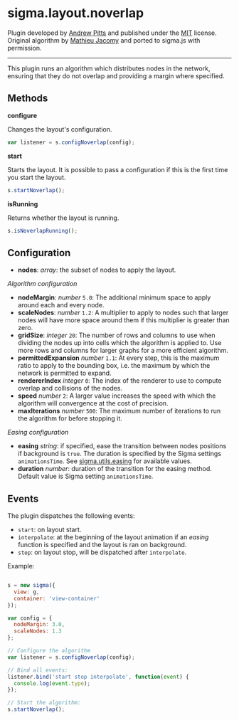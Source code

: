 sigma.layout.noverlap
========================

Plugin developed by [Andrew Pitts](https://github.com/apitts) and published under the [MIT](LICENSE) license. Original algorithm by [Mathieu Jacomy](https://github.com/jacomyma) and ported to sigma.js with permission.

---

This plugin runs an algorithm which distributes nodes in the network, ensuring that they do not overlap and providing a margin where specified.

## Methods

**configure**

Changes the layout's configuration.

```js
var listener = s.configNoverlap(config);
```

**start**

Starts the layout. It is possible to pass a configuration if this is the first time you start the layout.

```js
s.startNoverlap();
```

**isRunning**

Returns whether the layout is running.

```js
s.isNoverlapRunning();
```

## Configuration

* **nodes**: *array*: the subset of nodes to apply the layout.

*Algorithm configuration*

* **nodeMargin**: *number* `5.0`: The additional minimum space to apply around each and every node.
* **scaleNodes**: *number* `1.2`: A multiplier to apply to nodes such that larger nodes will have more space around them if this multiplier is greater than zero.
* **gridSize**: *integer* `20`: The number of rows and columns to use when dividing the nodes up into cells which the algorithm is applied to. Use more rows and columns for larger graphs for a more efficient algorithm.
* **permittedExpansion** *number* `1.1`: At every step, this is the maximum ratio to apply to the bounding box, i.e. the maximum by which the network is permitted to expand.
* **rendererIndex** *integer* `0`: The index of the renderer to use to compute overlap and collisions of the nodes.
* **speed** *number* `2`: A larger value increases the speed with which the algorithm will convergence at the cost of precision.
* **maxIterations** *number* `500`: The maximum number of iterations to run the algorithm for before stopping it.

*Easing configuration*

* **easing** *string*: if specified, ease the transition between nodes positions if background is `true`. The duration is specified by the Sigma settings `animationsTime`. See [sigma.utils.easing](../../src/utils/sigma.utils.js#L723) for available values.
* **duration** *number*: duration of the transition for the easing method. Default value is Sigma setting `animationsTime`.

## Events

The plugin dispatches the following events:

- `start`: on layout start.
- `interpolate`: at the beginning of the layout animation if an *easing* function is specified and the layout is ran on background.
- `stop`: on layout stop, will be dispatched after `interpolate`.

Example:

```js

s = new sigma({
  view: g,
  container: 'view-container'
});

var config = {
  nodeMargin: 3.0,
  scaleNodes: 1.3
};

// Configure the algorithm
var listener = s.configNoverlap(config);

// Bind all events:
listener.bind('start stop interpolate', function(event) {
  console.log(event.type);
});

// Start the algorithm:
s.startNoverlap();
```